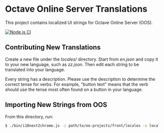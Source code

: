 # Octave Online Server Translations

This project contains localized UI strings for Octave Online Server (OOS).

[![Node.js CI](https://github.com/octave-online/oos-translations/workflows/Node.js%20CI/badge.svg)](https://github.com/octave-online/oos-translations/actions)

## Contributing New Translations

Create a new file under the *locales/* directory.  Start from *en.json* and copy it to your new language, such as *zz.json*.  Then edit each string to be translated into your language.

Every string has a description.  Please use the description to determine the correct tense for verbs.  For example, "button text" means that the verb should use the tense most often found on a button in your language.

## Importing New Strings from OOS

From this directory, run:

```bash
$ ./bin/i18next2chrome.js -i path/to/oo-projects/front/locales -o locales
```

